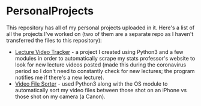 # PersonalProjects

This repository has all of my personal projects uploaded in it. Here's a list of all the projects I've worked on (two of them are a separate repo as I haven't transferred the files to this repository):

* [Lecture Video Tracker](https://github.com/nandanv2702/LectureVideoTracker) - a project I created using Python3 and a few modules in order to automatically scrape my stats professor's website to look for new lecture videos posted (made this during the coronavirus period so I don't need to constantly check for new lectures; the program notifies me if there's a new lecture).
* [Video File Sorter](https://github.com/nandanv2702/VideoFileSorter) - used Python3 along with the OS module to automatically sort my video files between those shot on an iPhone vs those shot on my camera (a Canon).
